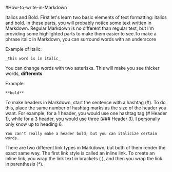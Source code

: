 #How-to-write-in-Markdown

Italics and Bold. First let's learn two basic elements of text formatting: italics and bold. In these parts, you will probably notice some text written in Markdown. Regular Markdown is no different than regular text, but I'm providing some highlighted parts to make them easier to see.To make a phrase italic in Markdown, you can surround words with an underscore

Example of Italic:

    _this word is in italic_

You can change words with two asterisks. This will make you see thicker words, **differents**
    
Example:

    **bold**

To make headers in Markdown, start the sentence with a hashtag (#). To do this, place the same number of hashtag marks as the size of the header you want. For example, for a 1 header, you would use one hashtag tag (# Header 1), while for a 3 header, you would use three (### Header 3). I personally only know up to heading 6.

    You can't really make a header bold, but you can italicize certain words.

There are two different link types in Markdown, but both of them render the exact same way. The first link style is called an inline link. To create an inline link, you wrap the link text in brackets ( ), and then you wrap the link in parenthesis (*).
